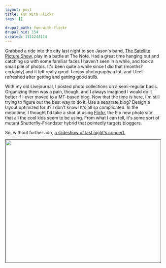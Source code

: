 ```yaml
--- 
layout: post
title: Fun With Flickr
tags: []

drupal_path: fun-with-flickr
drupal_nid: 154
created: 1111244114
---
```

Grabbed a ride into the city last night to see Jason's band, <a href="http://www.thesatellitepictureshow.com"> The Satellite Picture Show</a>, play in a battle at The Note. Had a great time hanging out and catching up with some familiar faces I haven't seen in a while, and took a small pile of photos. It's been quite a while since I did that (months? certainly) and it felt really good. I enjoy photography a lot, and I feel refreshed after getting and getting good stills.

With my old Livejournal, I posted photo collections on a semi-regular basis. Organizing them was a pain, though, and I always imagined I would do it better if I ever moved to a MT-based blog. Now that the time is here, I'm still trying to figure out the best way to do it. Use a separate blog? Design a layout optimized for it? I don't know! It's all so complicated. In the meantime, I thought I'd take a shot at using <a href="http://www.flickr.com">Flickr</a>, the hip new photo site that all the cool kids seem to be using. From what I can tell, it's some sort of mutant Shutterfly-Friendster hybrid that pointedly targets bloggers.

So, without further ado, <a href="http://www.flickr.com/photos/70315202@N00/tags/thesatellitepictureshow/show/">a slideshow of last night's concert.</a>

<img src="/images/smoking.jpg" width="600" height="400" border="1" />
